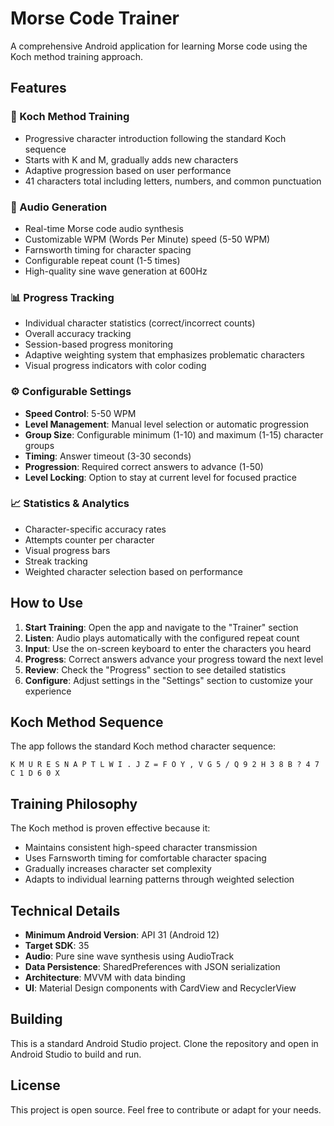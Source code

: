 # Morse Code Trainer

A comprehensive Android application for learning Morse code using the Koch method training approach.

## Features

### 🎯 Koch Method Training
- Progressive character introduction following the standard Koch sequence
- Starts with K and M, gradually adds new characters
- Adaptive progression based on user performance
- 41 characters total including letters, numbers, and common punctuation

### 🎵 Audio Generation
- Real-time Morse code audio synthesis
- Customizable WPM (Words Per Minute) speed (5-50 WPM)
- Farnsworth timing for character spacing
- Configurable repeat count (1-5 times)
- High-quality sine wave generation at 600Hz

### 📊 Progress Tracking
- Individual character statistics (correct/incorrect counts)
- Overall accuracy tracking
- Session-based progress monitoring
- Adaptive weighting system that emphasizes problematic characters
- Visual progress indicators with color coding

### ⚙️ Configurable Settings
- **Speed Control**: 5-50 WPM
- **Level Management**: Manual level selection or automatic progression
- **Group Size**: Configurable minimum (1-10) and maximum (1-15) character groups
- **Timing**: Answer timeout (3-30 seconds)
- **Progression**: Required correct answers to advance (1-50)
- **Level Locking**: Option to stay at current level for focused practice

### 📈 Statistics & Analytics
- Character-specific accuracy rates
- Attempts counter per character
- Visual progress bars
- Streak tracking
- Weighted character selection based on performance

## How to Use

1. **Start Training**: Open the app and navigate to the "Trainer" section
2. **Listen**: Audio plays automatically with the configured repeat count
3. **Input**: Use the on-screen keyboard to enter the characters you heard
4. **Progress**: Correct answers advance your progress toward the next level
5. **Review**: Check the "Progress" section to see detailed statistics
6. **Configure**: Adjust settings in the "Settings" section to customize your experience

## Koch Method Sequence

The app follows the standard Koch method character sequence:

```
K M U R E S N A P T L W I . J Z = F O Y , V G 5 / Q 9 2 H 3 8 B ? 4 7 C 1 D 6 0 X
```

## Training Philosophy

The Koch method is proven effective because it:
- Maintains consistent high-speed character transmission
- Uses Farnsworth timing for comfortable character spacing
- Gradually increases character set complexity
- Adapts to individual learning patterns through weighted selection

## Technical Details

- **Minimum Android Version**: API 31 (Android 12)
- **Target SDK**: 35
- **Audio**: Pure sine wave synthesis using AudioTrack
- **Data Persistence**: SharedPreferences with JSON serialization
- **Architecture**: MVVM with data binding
- **UI**: Material Design components with CardView and RecyclerView

## Building

This is a standard Android Studio project. Clone the repository and open in Android Studio to build and run.

## License

This project is open source. Feel free to contribute or adapt for your needs. 